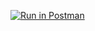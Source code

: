 [![Run in Postman](https://run.pstmn.io/button.svg)](https://app.getpostman.com/run-collection/13ff9b4d88bf180f0e04)